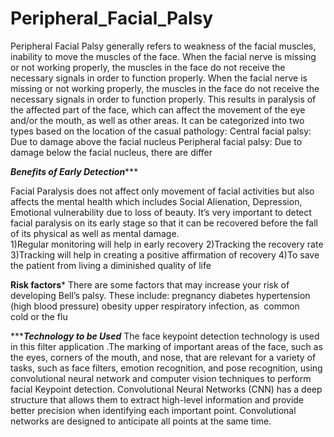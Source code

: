 # Peripheral_Facial_Palsy
Peripheral Facial Palsy generally refers to weakness of the facial muscles, inability to move the muscles of the face. When the facial nerve is missing or not working properly, the muscles in the face do not receive the necessary signals in order to function properly.
When the facial nerve is missing or not working properly, the muscles in the face do not receive the necessary signals in order to function properly. This results in paralysis of the affected part of the face, which can affect the movement of the eye and/or the mouth, as well as other areas. 
It can be categorized into two types based on the location of the casual pathology:
Central facial palsy:  Due to damage above the facial nucleus 
Peripheral facial palsy:  Due to damage below the facial nucleus, there are differ 

***************************__Benefits of Early Detection__****************************** 

Facial Paralysis does not affect only movement of facial activities but also affects the mental health which includes Social Alienation, Depression, Emotional vulnerability due to loss of beauty. It’s very important to detect facial paralysis on its early stage so that it can be recovered before the fall of its physical as well as mental damage.  
1)Regular monitoring will help in early recovery
2)Tracking the recovery rate 
3)Tracking will help in creating a positive affirmation of recovery 
4)To save the patient from living a diminished quality of life

************************************__Risk factors__************************************* 
There are some factors that may increase your risk of developing Bell’s palsy. 
These include:
pregnancy
diabetes
hypertension (high blood pressure)
obesity
upper respiratory infection, as  common cold or the flu

************************************__Technology to be Used__*********************************
The face keypoint detection technology is used in this filter application .The marking of important areas of the face, such as the eyes, corners of the mouth, and nose, that are relevant for a variety of tasks, such as face filters, emotion recognition, and pose recognition, using convolutional neural network and computer vision techniques to perform facial Keypoint detection.
Convolutional Neural Networks (CNN) has a deep structure that allows them to extract high-level information and provide better precision when identifying each important point. Convolutional networks are designed to anticipate all points at the same time.



